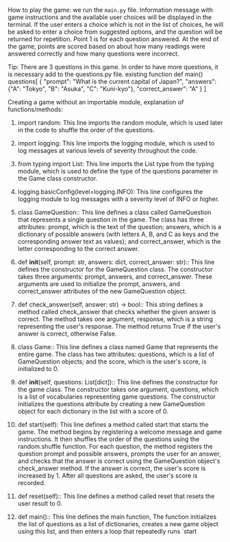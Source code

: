 How to play the game:
   we run the  `main.py` file. Information message with game instructions
   and the available user choices will be displayed in the terminal. If the user enters a choice
    which is not in the list of choices, he will be asked to enter a choice from
    suggested options, and the question will be returned for repetition. Point 1 is
    for each question answered. At the end of the game, points are scored based on
     about how many readings were answered correctly and how many questions were incorrect.

Tip:
   There are 3 questions in this game. In order to have more questions, it is necessary
   add to the questions.py file. existing function
def main()
    questions[
        {
            "prompt": "What is the current capital of Japan?",
            "answers": {"A": "Tokyo", "B": "Asuka", "C": "Kuni-kyo"},
            "correct_answer": "A"
        }
    ]


Creating a game without an importable module, explanation of functions/methods:

1. import random: This line imports the random module, which is used later in the code to shuffle the order of the questions.

2. import logging: This line imports the logging module, which is used to log messages at various levels of severity throughout the code.

3. from typing import List: This line imports the List type from the typing module, which is used to define the type of the questions parameter in the Game class constructor.

4. logging.basicConfig(level=logging.INFO): This line configures the logging module to log messages with a severity level of INFO or higher.

5. class GameQuestion:: This line defines a class called GameQuestion that represents a single question in the game. The class has three attributes: prompt, which is the text of the question; answers, which is a dictionary of possible answers (with letters A, B, and C as keys and the corresponding answer text as values); and correct_answer, which is the letter corresponding to the correct answer.

6. def __init__(self, prompt: str, answers: dict, correct_answer: str):: This line defines the constructor for the GameQuestion class. The constructor takes three arguments: prompt, answers, and correct_answer. These arguments are used to initialize the prompt, answers, and correct_answer attributes of the new GameQuestion object.

7. def check_answer(self, answer: str) -> bool:: This string defines a method called check_answer that checks whether the given answer is correct. The method takes one argument, response, which is a string representing the user's response. The method returns True if the user's answer is correct, otherwise False.

8. class Game:: This line defines a class named Game that represents the entire game. The class has two attributes: questions, which is a list of GameQuestion objects; and the score, which is the user's score, is initialized to 0.

9. def __init__(self, questions: List[dict]):: This line defines the constructor for the game class. The constructor takes one argument, questions, which is a list of vocabularies representing game questions. The constructor initializes the questions attribute by creating a new GameQuestion object for each dictionary in the list with a score of 0.

10. def start(self): This line defines a method called start that starts the game. The method begins by registering a welcome message and game instructions. It then shuffles the order of the questions using the random.shuffle function. For each question, the method registers the question prompt and possible answers, prompts the user for an answer, and checks that the answer is correct using the GameQuestion object's check_answer method. If the answer is correct, the user's score is increased by 1. After all questions are asked, the user's score is recorded.

11. def reset(self):: This line defines a method called reset that resets the user result to 0.

12. def main():: This line defines the main function, The function initializes the list of questions as a list of dictionaries, creates a new game object using this list, and then enters a loop that repeatedly runs `start